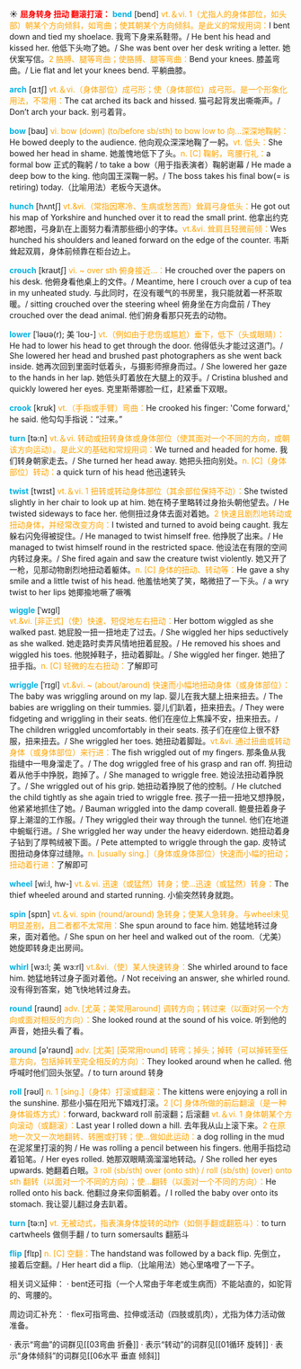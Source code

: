 ☀ <font color="red">**屈身转身 扭动 翻滚打滚：**</font>
<font color="sky blue">**bend**</font> [bend] 
<font color="orange">vt.＆vi. 1（尤指人的身体部位，如头部）朝某个方向倾斜，如弯曲；使其朝某个方向倾斜。是此义的常规用词：</font>I bent down and tied my shoelace. 我弯下身来系鞋带。/ He bent his head and kissed her. 他低下头吻了她。/ She was bent over her desk writing a letter. 她伏案写信。<font color="orange">2 胳膊、腿等弯曲；使胳膊、腿等弯曲：</font>Bend your knees. 膝盖弯曲。/ Lie flat and let your knees bend. 平躺曲膝。

<font color="sky blue">**arch**</font> [ɑːtʃ] 
<font color="orange">vt.＆vi.（身体部位）成弓形；使（身体部位）成弓形。是一个形象化用法，不常用：</font>The cat arched its back and hissed. 猫弓起背发出嘶嘶声。/ Don’t arch your back. 别弓着背。

<font color="sky blue">**bow**</font> [baʊ] 
<font color="orange">vi. bow (down) (to/before sb/sth) to bow low to 向…深深地鞠躬：</font>He bowed deeply to the audience. 他向观众深深地鞠了一躬。<font color="orange">vt. 低头：</font>She bowed her head in shame. 她羞愧地低下了头。<font color="orange">n. [C] 鞠躬，弯腰行礼：</font>a formal bow 正式的鞠躬 / to take a bow（用于指表演者）鞠躬谢幕 / He made a deep bow to the king. 他向国王深鞠一躬。/ The boss takes his final bow(= is retiring) today.（比喻用法）老板今天退休。
                      
<font color="sky blue">**hunch**</font> [hʌntʃ]
<font color="orange">vt.&vi.（常指因寒冷、生病或愁苦而）耸肩弓身低头：</font>He got out his map of Yorkshire and hunched over it to read the small print. 他拿出约克郡地图，弓身趴在上面努力看清那些细小的字体。<font color="orange">vt.&vi. 耸肩且轻微前倾：</font>Wes hunched his shoulders and leaned forward on the edge of the counter. 韦斯耸起双肩，身体前倾靠在柜台边上。
           
<font color="sky blue">**crouch**</font> [kraʊtʃ]
<font color="orange">vi. ~ over sth 俯身接近…：</font>He crouched over the papers on his desk. 他俯身看他桌上的文件。/ Meantime, here I crouch over a cup of tea in my unheated study. 与此同时，在没有暖气的书房里，我只能就着一杯茶取暖。/ sitting crouched over the steering wheel 俯身坐在方向盘前 / They crouched over the dead animal. 他们俯身看那只死去的动物。

<font color="sky blue">**lower**</font> [ˈləʊə(r); 美 ˈloʊ-]
<font color="orange">vt.（例如由于悲伤或尴尬）垂下，低下（头或眼睛）：</font>He had to lower his head to get through the door. 他得低头才能过这道门。/ She lowered her head and brushed past photographers as she went back inside. 她再次回到里面时低着头，与摄影师擦身而过。/ She lowered her gaze to the hands in her lap. 她低头盯着放在大腿上的双手。/ Cristina blushed and quickly lowered her eyes. 克里斯蒂娜脸一红，赶紧垂下双眼。
      
<font color="sky blue">**crook**</font> [krʊk]
<font color="orange">vt.（手指或手臂）弯曲：</font>He crooked his finger: 'Come forward,' he said. 他勾勾手指说：“过来。”

<font color="sky blue">**turn**</font> [tə:n] 
<font color="orange">vt.＆vi. 转动或扭转身体或身体部位（使其面对一个不同的方向，或朝该方向运动）。是此义的基础和常规用词：</font>We turned and headed for home. 我们转身朝家走去。/ She turned her head away. 她把头扭向别处。<font color="orange">n. [C]（身体部位）转动：</font>a quick turn of his head 他迅速转头

<font color="sky blue">**twist**</font> [twɪst] 
<font color="orange">vt.＆vi. 1 扭转或转动身体部位（其余部位保持不动）：</font>She twisted slightly in her chair to look up at him. 她在椅子里略转过身抬头朝他望去。/ He twisted sideways to face her. 他侧扭过身体去面对着她。<font color="orange">2 快速且剧烈地转动或扭动身体，并经常改变方向：</font>I twisted and turned to avoid being caught. 我左躲右闪免得被捉住。/ He managed to twist himself free. 他挣脱了出来。/ He managed to twist himself round in the restricted space. 他设法在有限的空间内转过身来。/ She fired again and saw the creature twist violently. 她又开了一枪，见那动物剧烈地扭动着躯体。<font color="orange">n. [C] 身体的扭动、转动等：</font>He gave a shy smile and a little twist of his head. 他羞怯地笑了笑，略微扭了一下头。/ a wry twist to her lips 她揶揄地噘了噘嘴

<font color="sky blue">**wiggle**</font> [ˈwɪgl]  
<font color="orange">vt.&vi. [非正式]（使）快速、短促地左右扭动：</font>Her bottom wiggled as she walked past. 她屁股一扭一扭地走了过去。/ She wiggled her hips seductively as she walked. 她走路时卖弄风情地扭着屁股。/ He removed his shoes and wiggled his toes. 他脱掉鞋子，扭动着脚趾。/ She wiggled her finger. 她扭了扭手指。<font color="orange">n. [C] 轻微的左右扭动：</font>了解即可
           
<font color="sky blue">**wriggle**</font> [ˈrɪgl]
<font color="orange">vt.&vi. ~ (about/around) 快速而小幅地扭动身体（或身体部位）：</font>The baby was wriggling around on my lap. 婴儿在我大腿上扭来扭去。/ The babies are wriggling on their tummies. 婴儿们趴着，扭来扭去。/ They were fidgeting and wriggling in their seats. 他们在座位上焦躁不安，扭来扭去。/ The children wriggled uncomfortably in their seats. 孩子们在座位上很不舒服，扭来扭去。/ She wriggled her toes. 她扭动着脚趾。<font color="orange">vt.&vi. 通过扭曲或转动身体（或身体部位）来行进：</font>The fish wriggled out of my fingers. 那条鱼从我指缝中一甩身溜走了。/ The dog wriggled free of his grasp and ran off. 狗扭动着从他手中挣脱，跑掉了。/ She managed to wriggle free. 她设法扭动着挣脱了。/ She wriggled out of his grip. 她扭动着挣脱了他的控制。/ He clutched the child tightly as she again tried to wriggle free. 孩子一扭一扭地又想挣脱，他紧紧地抓住了她。/ Bauman wriggled into the damp coverall. 鲍曼扭着身子穿上潮湿的工作服。/ They wriggled their way through the tunnel. 他们在地道中蜿蜒行进。/ She wriggled her way under the heavy eiderdown. 她扭动着身子钻到了厚鸭绒被下面。/ Pete attempted to wriggle through the gap. 皮特试图扭动身体穿过缝隙。<font color="orange">n. [usually sing.]（身体或身体部位）快速而小幅的扭动；扭动着行进：</font>了解即可

<font color="sky blue">**wheel**</font> [wi:l, hw-] 
<font color="orange">vt.＆vi. 迅速（或猛然）转身；使…迅速（或猛然）转身：</font>The thief wheeled around and started running. 小偷突然转身就跑。

<font color="sky blue">**spin**</font> [spɪn] 
<font color="orange">vt.＆vi. spin (round/around) 急转身；使某人急转身。与wheel未见明显差别，且二者都不太常用：</font>She spun around to face him. 她猛地转过身来，面对着他。/ She spun on her heel and walked out of the room.（尤美）她旋即转身走出房间。
           
<font color="sky blue">**whirl**</font> [wɜ:l; 美 wɜ:rl]
<font color="orange">vt.&vi.（使）某人快速转身：</font>She whirled around to face him. 她猛地转过身子面对着他。/ Not receiving an answer, she whirled round. 没有得到答案，她飞快地转过身去。

<font color="sky blue">**round**</font> [raʊnd] 
<font color="orange">adv. [尤英；美常用around] 调转方向；转过来（以面对另一个方向或面对相反的方向）：</font>She looked round at the sound of his voice. 听到他的声音，她扭头看了看。

<font color="sky blue">**around**</font> [ə'raʊnd] 
<font color="orange">adv. [尤美] [英常用round] 转弯；掉头；掉转（可以掉转至任意方向，包括掉转至完全相反的方向）：</font>They looked around when he called. 他呼喊时他们回头张望。/ to turn around 转身

<font color="sky blue">**roll**</font> [rəʊl] 
<font color="orange">n. 1 [sing.]（身体）打滚或翻滚：</font>The kittens were enjoying a roll in the sunshine. 那些小猫在阳光下嬉戏打滚。<font color="orange">2 [C] 身体所做的前后翻滚（是一种身体锻炼方式）：</font>forward, backward roll 前滚翻；后滚翻 <font color="orange">vt.＆vi. 1 身体朝某个方向滚动（或翻滚）：</font>Last year I rolled down a hill. 去年我从山上滚下来。<font color="orange">2 在原地一次又一次地翻转、转圈或打转；使…做如此运动：</font>a dog rolling in the mud 在泥浆里打滚的狗 / He was rolling a pencil between his fingers. 他用手指捻动着铅笔。/ Her eyes rolled. 她那双眼睛滴溜溜地转动。/ She rolled her eyes upwards. 她翻着白眼。<font color="orange">3 roll (sb/sth) over (onto sth) / roll (sb/sth) (over) onto sth 翻转（以面对一个不同的方向）；使…翻转（以面对一个不同的方向）：</font>He rolled onto his back. 他翻过身来仰面躺着。/ I rolled the baby over onto its stomach. 我让婴儿翻过身去趴着。

<font color="sky blue">**turn**</font> [tə:n] 
<font color="orange">vt. 无被动式，指表演身体旋转的动作（如侧手翻或翻筋斗）：</font>to turn cartwheels 做侧手翻 / to turn somersaults 翻筋斗

<font color="sky blue">**flip**</font> [flɪp]
<font color="orange">n. [C] 空翻：</font>The handstand was followed by a back flip. 先倒立，接着后空翻。/ Her heart did a flip.（比喻用法）她心里咯噔了一下子。

相关词义延伸：
· bent还可指（一个人常由于年老或生病而）不能站直的，如驼背的、弯腰的。

周边词汇补充：
· flex可指弯曲、拉伸或活动（四肢或肌肉），尤指为体力活动做准备。

· 表示“弯曲”的词群见[[03弯曲 折叠]]
· 表示“转动”的词群见[[01循环 旋转]]
· 表示“身体倾斜”的词群见[[06水平 垂直 倾斜]]
